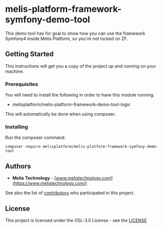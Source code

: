 # melis-platform-framework-symfony-demo-tool
This demo tool has for goal to show how you can use the framework Symfony4 inside Melis Platform, so you're not locked on ZF.

## Getting Started
This instructions will get you a copy of the project up and running on your machine.
 
### Prerequisites
You will need to install the following in order to have this module running.
* melisplatform/melis-platform-framework-demo-tool-logic

This will automatically be done when using composer.

### Installing
Run the composer command:

```
composer require melisplatform/melis-platform-framework-symfony-demo-tool
```

## Authors

* **Melis Technology** - [www.melistechnology.com](https://www.melistechnology.com/)

See also the list of [contributors](https://github.com/melisplatform/melis-platform-framework-symfony-demo-tool/contributors) who participated in this project.


## License

This project is licensed under the OSL-3.0 License - see the [LICENSE](LICENSE)
